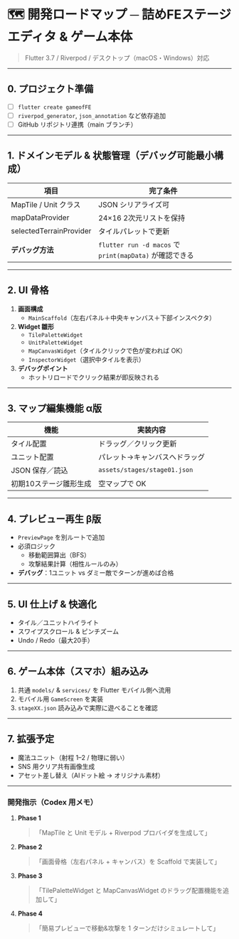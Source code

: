 # 🗺️ 開発ロードマップ ─ 詰めFEステージエディタ & ゲーム本体  
> Flutter 3.7 / Riverpod / デスクトップ（macOS・Windows）対応

---

## 0. プロジェクト準備
- [ ] `flutter create gameofFE`
- [ ] `riverpod_generator`, `json_annotation` など依存追加
- [ ] GitHub リポジトリ連携（main ブランチ）

---

## 1. ドメインモデル & 状態管理（デバッグ可能最小構成）
| 項目 | 完了条件 |
|------|---------|
| MapTile / Unit クラス | JSON シリアライズ可 |
| mapDataProvider | 24×16 2次元リストを保持 |
| selectedTerrainProvider | タイルパレットで更新 |
| **デバッグ方法** | `flutter run -d macos` で `print(mapData)` が確認できる |

---

## 2. UI 骨格
1. **画面構成**  
   - `MainScaffold`（左右パネル＋中央キャンバス＋下部インスペクタ）
2. **Widget 雛形**  
   - `TilePaletteWidget`
   - `UnitPaletteWidget`
   - `MapCanvasWidget`（タイルクリックで色が変われば OK）
   - `InspectorWidget`（選択中タイルを表示）
3. **デバッグポイント**  
   - ホットリロードでクリック結果が即反映される  

---

## 3. マップ編集機能 α版
| 機能                     | 実装内容                       |
|--------------------------|--------------------------------|
| タイル配置               | ドラッグ／クリック更新         |
| ユニット配置             | パレット→キャンバスへドラッグ |
| JSON 保存／読込          | `assets/stages/stage01.json`   |
| 初期10ステージ雛形生成   | 空マップで OK                  |

---

## 4. プレビュー再生 β版
- `PreviewPage` を別ルートで追加  
- 必須ロジック  
  - 移動範囲算出（BFS）  
  - 攻撃結果計算（相性ルールのみ）  
- **デバッグ**：1ユニット vs ダミー敵でターンが進めば合格

---

## 5. UI 仕上げ & 快適化
- タイル／ユニットハイライト
- スワイプスクロール & ピンチズーム
- Undo / Redo（最大20手）

---

## 6. ゲーム本体（スマホ）組み込み
1. 共通 `models/` & `services/` を Flutter モバイル側へ流用  
2. モバイル用 `GameScreen` を実装  
3. `stageXX.json` 読み込みで実際に遊べることを確認  

---

## 7. 拡張予定
- 魔法ユニット（射程 1–2 / 物理に弱い）
- SNS 用クリア共有画像生成
- アセット差し替え（AIドット絵 → オリジナル素材）

---

### 開発指示（Codex 用メモ）
1. **Phase 1**  
   > 「MapTile と Unit モデル + Riverpod プロバイダを生成して」  
2. **Phase 2**  
   > 「画面骨格（左右パネル + キャンバス）を Scaffold で実装して」  
3. **Phase 3**  
   > 「TilePaletteWidget と MapCanvasWidget のドラッグ配置機能を追加して」  
4. **Phase 4**  
   > 「簡易プレビューで移動&攻撃を 1 ターンだけシミュレートして」  
